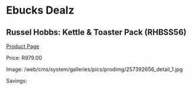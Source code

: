 
# Ebucks Dealz
## Russel Hobbs: Kettle & Toaster Pack (RHBSS56)
[Product Page](https://www.ebucks.com/web/shop/productSelected.do?prodId=257392656&catId=704985963)

Price: R979.00

Image: /web/cms/system/galleries/pics/prodimg/257392656_detail_1.jpg

Savings: 


	